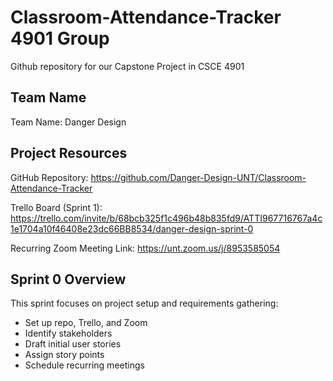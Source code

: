 # Classroom-Attendance-Tracker 4901 Group 

Github repository for our Capstone Project in CSCE 4901

## Team Name
Team Name: Danger Design

## Project Resources
GitHub Repository:
https://github.com/Danger-Design-UNT/Classroom-Attendance-Tracker

Trello Board (Sprint 1):
https://trello.com/invite/b/68bcb325f1c496b48b835fd9/ATTI967716767a4c1e1704a10f46408e23dc66BB8534/danger-design-sprint-0

Recurring Zoom Meeting Link:
https://unt.zoom.us/j/8953585054

## Sprint 0 Overview
This sprint focuses on project setup and requirements gathering:
- Set up repo, Trello, and Zoom
- Identify stakeholders
- Draft initial user stories
- Assign story points
- Schedule recurring meetings
